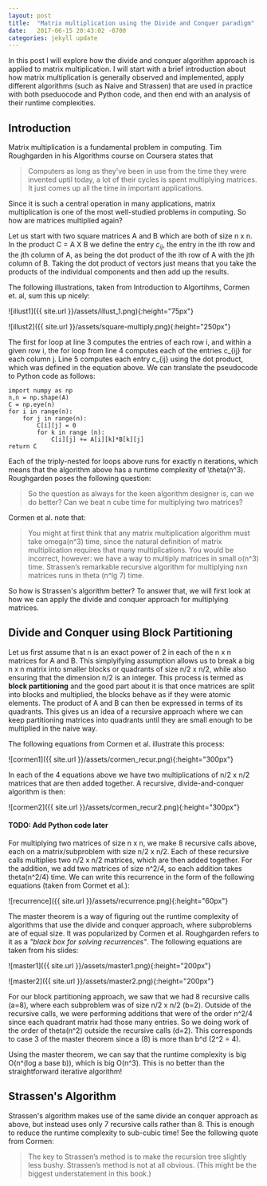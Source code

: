 ```yaml
---
layout: post
title:  "Matrix multiplication using the Divide and Conquer paradigm"
date:   2017-06-15 20:43:02 -0700
categories: jekyll update
---
```


In this post I will explore how the divide and conquer algorithm approach is applied to matrix multiplication. I will start with a brief introduction about how matrix multiplication is generally observed and implemented, apply different algorithms (such as Naive and Strassen) that are used in practice with both pseduocode and Python code, and then end with an analysis of their runtime complexities. 

## Introduction 

Matrix multiplication is a fundamental problem in computing. Tim Roughgarden in his Algorithms course on Coursera states that 
> Computers as long as they've been in use from the time they were invented uptil today, a lot of their cycles is spent multiplying matrices. It just comes up all the time in important applications.

Since it is such a central operation in many applications, matrix multiplication is one of the most well-studied problems in computing. So how are matrices multiplied again?

Let us start with two square matrices A and B which are both of size n x n. In the product C = A X B we define the entry $c_{ij}$,  the entry in the ith row and the jth column of A,  as being the dot product of the ith row of A with the jth column of B. Taking the dot product of vectors just means that you take the products of the individual components and then add up the results.

The following illustrations, taken from Introduction to Algortihms, Cormen et. al, sum this up nicely:

![illust1]({{ site.url }}/assets/illust_1.png){:height="75px"}

![illust2]({{ site.url }}/assets/square-multiply.png){:height="250px"}


The first for loop at line 3 computes the entries of each row i, and within a given row i, the for loop from line 4 computes each of the entries c_{ij} for each column j. Line 5 computes each entry c_{ij} using the dot product, which was defined in the equation above. We can translate the pseudocode to Python code as follows:

```
import numpy as np
n,n = np.shape(A)
C = np.eye(n)
for i in range(n):
	for j in range(n):
		C[i][j] = 0
		for k in range (n):
			C[i][j] += A[i][k]*B[k][j]
return C
```

Each of the triply-nested for loops above runs for exactly n iterations, which means that the algorithm above has a runtime complexity of \theta\(n^3). Roughgarden poses the following question: 

> So the question as always for the keen algorithm designer is, can we do better? Can we beat n cube time for multiplying two matrices?

Cormen et al. note that:

> You might at first think that any matrix multiplication algorithm must take  omega(n^3) time, since the natural definition of matrix multiplication requires that many multiplications. You would be incorrect, however: we have a way to multiply matrices in small o(n^3) time. Strassen’s remarkable recursive algorithm for multiplying nxn matrices runs in theta (n^lg 7) time.

So how is Strassen's algorithm better? To answer that, we will first look at how we can apply the divide and conquer approach for multiplying matrices.

## Divide and Conquer using Block Partitioning 

Let us first assume that n is an exact power of 2 in each of the n x n matrices for A and B. This simplyifying assumption allows us to break a big n x n matrix into smaller blocks or quadrants of size n/2 x n/2, while also ensuring that the dimension n/2 is an integer. This process is termed as **block partitioning** and the good part about it is that once matrices are split into blocks and multiplied, the blocks behave as if they were atomic elements. The product of A and B can then be expressed in terms of its quadrants. This gives us an idea of a recursive approach where we can keep partitioning matrices into quadrants until they are small enough to be multiplied in the naive way.  

The following equations from Cormen et al. illustrate this process:

![cormen1]({{ site.url }}/assets/cormen_recur.png){:height="300px"}

In each of the 4 equations above we have two multiplications of n/2 x n/2 matrices that are then added together. A recursive, divide-and-conquer algorithm is then:

![cormen2]({{ site.url }}/assets/cormen_recur2.png){:height="300px"}

#### TODO: Add Python code later

For multiplying two matrices of size n x n, we make 8 recursive calls above, each on a matrix/subproblem with size n/2 x n/2. Each of these recursive calls multiplies two n/2 x n/2 matrices, which are then added together. For the addition, we add two matrices of size n^2/4, so each addition takes theta(n^2/4) time. We can write this recurrence in the form of the following equations (taken from Cormet et al.):

![recurrence]({{ site.url }}/assets/recurrence.png){:height="60px"}

The master theorem is a way of figuring out the runtime complexity of algorithms that use the divide and conquer approach, where subproblems are of equal size. It was popularized by Cormen et al. Roughgarden refers to it as a *"black box for solving recurrences"*. The following equations are taken from his slides:

![master1]({{ site.url }}/assets/master1.png){:height="200px"}

![master2]({{ site.url }}/assets/master2.png){:height="200px"}


For our block partitioning approach, we saw that we had 8 recursive calls (a=8), where each subproblem was of size n/2 x n/2 (b=2). Outside of the recursive calls, we were performing additions that were of the order n^2/4 since each quadrant matrix had those many entries. So we doing work of the order of theta(n^2) outside the recursive calls (d=2). This corresponds to case 3 of the master theorem since a (8) is more than b^d (2^2 = 4). 

Using the master theorem, we can say that the runtime complexity is big O(n^(log a base b)), which is big O(n^3). This is no better than the straightforward iterative algorithm!

## Strassen's Algorithm

Strassen's algorithm makes use of the same divide an conquer approach as above, but instead uses only 7 recursive calls rather than 8. This is enough to reduce the runtime complexity to sub-cubic time! See the following quote from Cormen:

> The key to Strassen’s method is to make the recursion tree slightly less bushy. Strassen’s method is not at all obvious. (This might be the biggest understatement in this book.)











